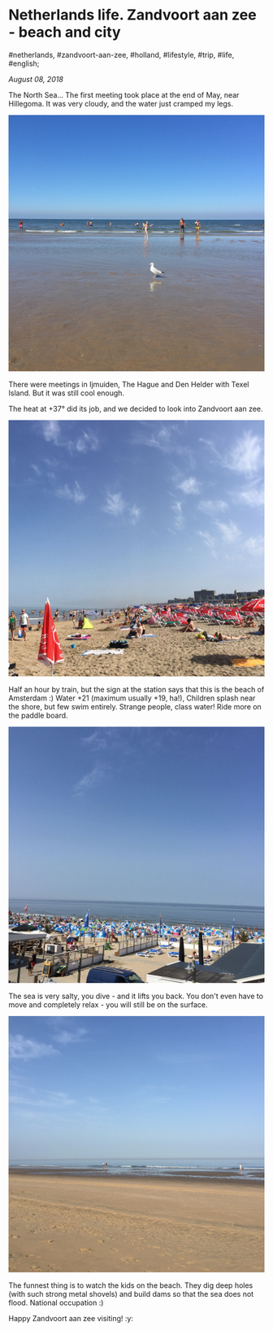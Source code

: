 # Netherlands life. Zandvoort aan zee - beach and city

#netherlands, #zandvoort-aan-zee, #holland, #lifestyle, #trip, #life, #english;

_August 08, 2018_

The North Sea...
The first meeting took place at the end of May, near Hillegoma. It was very cloudy, and the water just cramped my legs.

![Zandvoort aan zee beach](/images/netherlands-life-zandvoort-aan-zee-beach-and-city/1.jpg "Zandvoort aan zee beach")

There were meetings in Ijmuiden, The Hague and Den Helder with Texel Island. But it was still cool enough.

The heat at +37° did its job, and we decided to look into Zandvoort aan zee.

![Zandvoort aan zee beach 2](/images/netherlands-life-zandvoort-aan-zee-beach-and-city/2.jpg "Zandvoort aan zee beach 2")

Half an hour by train, but the sign at the station says that this is the beach of Amsterdam :) Water +21 (maximum usually +19, ha!), Children splash near the shore, but few swim entirely. Strange people, class water! Ride more on the paddle board.

![Zandvoort aan zee beach 3](/images/netherlands-life-zandvoort-aan-zee-beach-and-city/3.jpg "Zandvoort aan zee beach 3")

The sea is very salty, you dive - and it lifts you back. You don't even have to move and completely relax - you will still be on the surface.

![Zandvoort aan zee beach 4](/images/netherlands-life-zandvoort-aan-zee-beach-and-city/4.jpg "Zandvoort aan zee beach 4")

The funnest thing is to watch the kids on the beach. They dig deep holes (with such strong metal shovels) and build dams so that the sea does not flood. National occupation :)

Happy Zandvoort aan zee visiting! :y:
